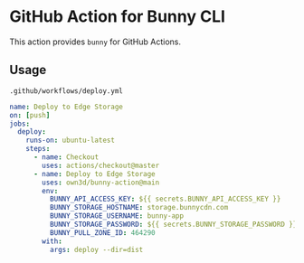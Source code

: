 # GitHub Action for Bunny CLI

This action provides `bunny` for GitHub Actions.

## Usage

`.github/workflows/deploy.yml`
```yaml
name: Deploy to Edge Storage
on: [push]
jobs:
  deploy:
    runs-on: ubuntu-latest
    steps:
      - name: Checkout
        uses: actions/checkout@master
      - name: Deploy to Edge Storage
        uses: own3d/bunny-action@main
        env:
          BUNNY_API_ACCESS_KEY: ${{ secrets.BUNNY_API_ACCESS_KEY }}
          BUNNY_STORAGE_HOSTNAME: storage.bunnycdn.com
          BUNNY_STORAGE_USERNAME: bunny-app
          BUNNY_STORAGE_PASSWORD: ${{ secrets.BUNNY_STORAGE_PASSWORD }}
          BUNNY_PULL_ZONE_ID: 464290
        with:
          args: deploy --dir=dist
```
